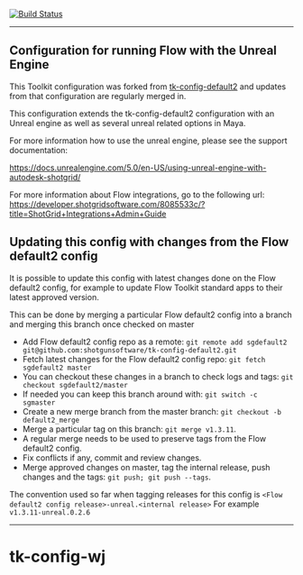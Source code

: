 [![Build Status](https://dev.azure.com/shotgun-ecosystem/Toolkit/_apis/build/status/Configs/tk-config-default2?branchName=master)](https://dev.azure.com/shotgun-ecosystem/Toolkit/_build/latest?definitionId=49&branchName=master)

-------------------------------------------------------------------------
Configuration for running Flow with the Unreal Engine
-------------------------------------------------------------------------

This Toolkit configuration was forked from [tk-config-default2](https://github.com/shotgunsoftware/tk-config-default2) and updates
from that configuration are regularly merged in.

This configuration extends the tk-config-default2 configuration with an 
Unreal engine as well as several unreal related options in Maya.

For more information how to use the unreal engine, please see the support
documentation:

https://docs.unrealengine.com/5.0/en-US/using-unreal-engine-with-autodesk-shotgrid/

For more information about Flow integrations, go to the following url:
https://developer.shotgridsoftware.com/8085533c/?title=ShotGrid+Integrations+Admin+Guide


## Updating this config with changes from the Flow default2 config

It is possible to update this config with latest changes done on the Flow default2 config, for example
to update Flow Toolkit standard apps to their latest approved version.

This can be done by merging a particular Flow default2 config into a branch and merging this branch once checked on master

* Add Flow default2 config repo as a remote:  `git remote add sgdefault2 git@github.com:shotgunsoftware/tk-config-default2.git`
* Fetch latest changes for the Flow default2 config repo:  `git fetch sgdefault2 master`
* You can checkout these changes in a branch to check logs and tags:  `git checkout sgdefault2/master`
* If needed you can keep this branch around with: `git switch -c sgmaster`
* Create a new merge branch from the master branch: `git checkout -b default2_merge`
* Merge a particular tag on this branch: `git merge v1.3.11`.
* A regular merge needs to be used to preserve tags from the Flow default2 config.
* Fix conflicts if any, commit and review changes.
* Merge approved changes on master, tag the internal release, push changes and the tags: `git push; git push --tags`.

The convention used so far when tagging releases for this config is `<Flow default2 config release>-unreal.<internal release>` 
For example `v1.3.11-unreal.0.2.6`

-------------------------------------------------------------------------
# tk-config-wj
